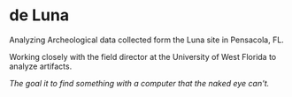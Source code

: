# de Luna

Analyzing Archeological data collected form the Luna site in Pensacola, FL.

Working closely with the field director at the University of West Florida to analyze artifacts. 


_The goal it to find something with a computer that the naked eye can't._
